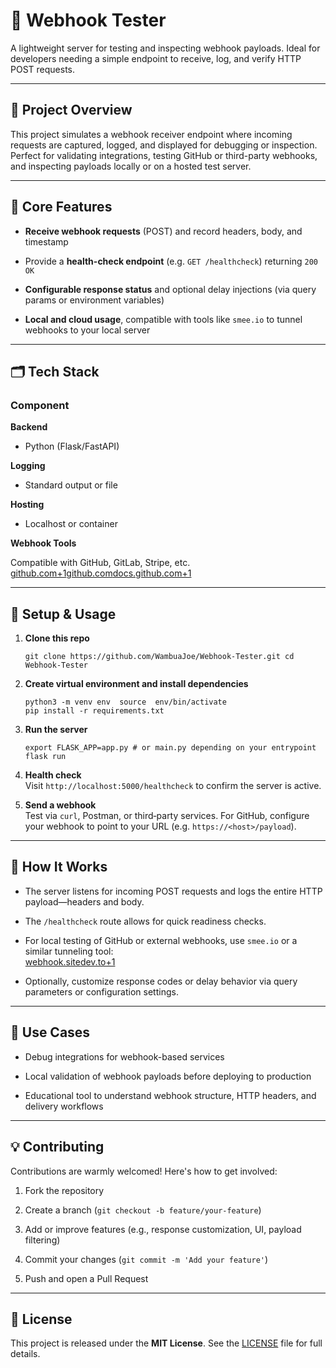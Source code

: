# 🧪 Webhook Tester

A lightweight server for testing and inspecting webhook payloads. Ideal for developers needing a simple endpoint to receive, log, and verify HTTP POST requests.

----------

## 🚀 Project Overview

This project simulates a webhook receiver endpoint where incoming requests are captured, logged, and displayed for debugging or inspection. Perfect for validating integrations, testing GitHub or third-party webhooks, and inspecting payloads locally or on a hosted test server.

----------

## 🔧 Core Features

-   **Receive webhook requests** (POST) and record headers, body, and timestamp
    
-   Provide a **health-check endpoint** (e.g. `GET /healthcheck`) returning `200 OK`
    
-   **Configurable response status** and optional delay injections (via query params or environment variables)
    
-   **Local and cloud usage**, compatible with tools like `smee.io` to tunnel webhooks to your local server
    

----------

## 🗂️ Tech Stack

### Component

**Backend**

- Python (Flask/FastAPI)

**Logging**

- Standard output or file

**Hosting**

- Localhost or container

**Webhook Tools**

Compatible with GitHub, GitLab, Stripe, etc. [github.com+1](https://github.com/Coveros/webhook-tester?utm_source=chatgpt.com)[github.com](https://github.com/tarampampam/webhook-tester?utm_source=chatgpt.com)[docs.github.com+1](https://docs.github.com/en/webhooks/testing-and-troubleshooting-webhooks/testing-webhooks?utm_source=chatgpt.com)

----------

## 🚀 Setup & Usage

1.  **Clone this repo**
    
	```
	git clone https://github.com/WambuaJoe/Webhook-Tester.git cd Webhook-Tester
	``` 
    
2.  **Create virtual environment and install dependencies**
    
	```
	python3 -m venv env  source  env/bin/activate
    pip install -r requirements.txt
	``` 
    
3.  **Run the server**
    
	```
	export FLASK_APP=app.py # or main.py depending on your entrypoint flask run
	```
    
4.  **Health check**  
    Visit `http://localhost:5000/healthcheck` to confirm the server is active.
    
5.  **Send a webhook**  
    Test via `curl`, Postman, or third‑party services. For GitHub, configure your webhook to point to your URL (e.g. `https://<host>/payload`).
    

----------

## 🧠 How It Works

-   The server listens for incoming POST requests and logs the entire HTTP payload—headers and body.
    
-   The `/healthcheck` route allows for quick readiness checks.
    
-   For local testing of GitHub or external webhooks, use `smee.io` or a similar tunneling tool:  
    [webhook.site](https://webhook.site/?utm_source=chatgpt.com)[dev.to+1](https://dev.to/robmarshall/how-to-use-hookdeckcom-to-test-and-debug-webhooks-2o20?utm_source=chatgpt.com)
    
-   Optionally, customize response codes or delay behavior via query parameters or configuration settings.
    

----------

## 🧩 Use Cases

-   Debug integrations for webhook-based services
    
-   Local validation of webhook payloads before deploying to production
    
-   Educational tool to understand webhook structure, HTTP headers, and delivery workflows
    

----------

## 💡 Contributing

Contributions are warmly welcomed! Here's how to get involved:

1.  Fork the repository
    
2.  Create a branch (`git checkout -b feature/your-feature`)
    
3.  Add or improve features (e.g., response customization, UI, payload filtering)
    
4.  Commit your changes (`git commit -m 'Add your feature'`)
    
5.  Push and open a Pull Request
    

----------

## 📄 License

This project is released under the **MIT License**. See the [LICENSE](LICENSE) file for full details.
